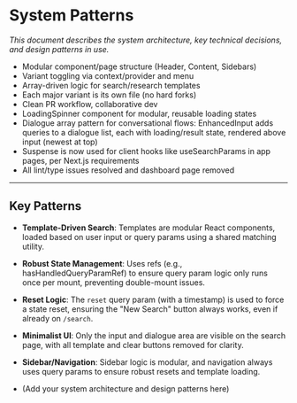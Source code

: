 # System Patterns

_This document describes the system architecture, key technical decisions, and design patterns in use._

- Modular component/page structure (Header, Content, Sidebars)
- Variant toggling via context/provider and menu
- Array-driven logic for search/research templates
- Each major variant is its own file (no hard forks)
- Clean PR workflow, collaborative dev
- LoadingSpinner component for modular, reusable loading states
- Dialogue array pattern for conversational flows: EnhancedInput adds queries to a dialogue list, each with loading/result state, rendered above input (newest at top)
- Suspense is now used for client hooks like useSearchParams in app pages, per Next.js requirements
- All lint/type issues resolved and dashboard page removed

---

## Key Patterns
- **Template-Driven Search**: Templates are modular React components, loaded based on user input or query params using a shared matching utility.
- **Robust State Management**: Uses refs (e.g., hasHandledQueryParamRef) to ensure query param logic only runs once per mount, preventing double-mount issues.
- **Reset Logic**: The `reset` query param (with a timestamp) is used to force a state reset, ensuring the "New Search" button always works, even if already on `/search`.
- **Minimalist UI**: Only the input and dialogue area are visible on the search page, with all template and clear buttons removed for clarity.
- **Sidebar/Navigation**: Sidebar logic is modular, and navigation always uses query params to ensure robust resets and template loading.

- (Add your system architecture and design patterns here) 
